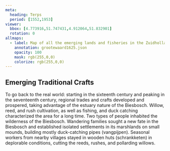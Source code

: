 ```yaml
---
meta:
  heading: Terps
  period: [1552,1953]
viewer:
  bbox: [4.773916,51.747431,4.912064,51.832901]
  rotation: 0
allmaps:
  - label: Map of all the emerging lands and fisheries in the Zuidhollandschen Waard (1625), 1747. 2650 x 1600 mm. J. Kleijn. Regionaal Archief Dordrecht. 
    annotation: grootewaard1625.json
    opacity: 100
    mask: rgb(255,0,0)
    colorize: rgb(255,0,0)
---
```


## Emerging Traditional Crafts

To go back to the real world: starting in the sixteenth century and peaking in the seventeenth century, regional trades and crafts developed and prospered, taking advantage of the estuary nature of the Biesbosch. Willow, reed, and rush cultivation, as well as fishing, and duck catching characterized the area for a long time. Two types of people inhabited the wilderness of the Biesbosch. Wandering families sought a new fate in the Biesbosch and established isolated settlements in its marshlands on small mounds, building mostly duck-catching pipes (vangpijpen). Seasonal workers from nearby villages stayed in wooden huts (schrankketen) in deplorable conditions, cutting the reeds, rushes, and pollarding willows.  

